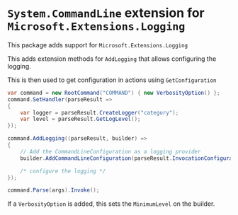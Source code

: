 # `System.CommandLine` extension for `Microsoft.Extensions.Logging`

This package adds support for `Microsoft.Extensions.Logging`

This adds extension methods for `AddLogging` that allows configuring the logging.

This is then used to get configuration in actions using `GetConfiguration`

```csharp
var command = new RootCommand("COMMAND") { new VerbosityOption() };
command.SetHandler(parseResult =>
{
    var logger = parseResult.CreateLogger("category");
    var level = parseResult.GetLogLevel();
});

command.AddLogging((parseResult, builder) =>
{
    // Add the CommandLineConfiguration as a logging provider
    builder.AddCommandLineConfiguration(parseResult.InvocationConfiguration);

    /* configure the logging */
});

command.Parse(args).Invoke();
```

If a `VerbosityOption` is added, this sets the `MinimumLevel` on the builder.